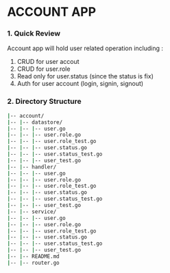 # ACCOUNT APP

### 1. Quick Review

Account app will hold user related operation including :
1. CRUD for user accout
2. CRUD for user.role
3. Read only for user.status (since the status is fix)
4. Auth for user account (login, signin, signout)

### 2. Directory Structure

```bash
|-- account/
|-- |-- datastore/
|-- |-- |-- user.go
|-- |-- |-- user.role.go
|-- |-- |-- user.role_test.go
|-- |-- |-- user.status.go
|-- |-- |-- user.status_test.go
|-- |-- |-- user_test.go
|-- |-- handler/
|-- |-- |-- user.go
|-- |-- |-- user.role.go
|-- |-- |-- user.role_test.go
|-- |-- |-- user.status.go
|-- |-- |-- user.status_test.go
|-- |-- |-- user_test.go
|-- |-- service/
|-- |-- |-- user.go
|-- |-- |-- user.role.go
|-- |-- |-- user.role_test.go
|-- |-- |-- user.status.go
|-- |-- |-- user.status_test.go
|-- |-- |-- user_test.go
|-- |-- README.md
|-- |-- router.go

```
